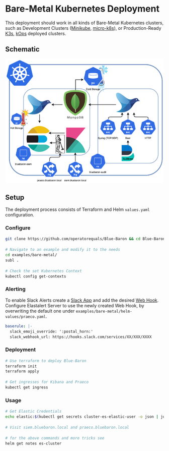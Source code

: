 # Bare-Metal Kubernetes Deployment

This deployment should work in all kinds of Bare-Metal Kubernetes clusters,
such as Development Clusters ([Minikube](https://github.com/kubernetes/minikube), [micro-k8s](https://github.com/ubuntu/microk8s)), 
or Production-Ready [K3s](https://github.com/rancher/k3s), [kOps](https://github.com/kubernetes/kops) deployed clusters.

## Schematic

![](https://github.com/operatorequals/Blue-Baron/raw/main/assets/bare-metal-deployment.png)


## Setup

The deployment process consists of Terraform and Helm `values.yaml` configuration.

### Configure

```bash
git clone https://github.com/operatorequals/Blue-Baron && cd Blue-Baron

# Navigate to an example and modify it to the needs
cd examples/bare-metal/
subl .

# Check the set Kubernetes Context
kubectl config get-contexts
```

### Alerting

To enable Slack Alerts create a [Slack App](https://api.slack.com/apps) and add the desired [Web Hook](https://slack.com/intl/en-gr/help/articles/115005265063-Incoming-webhooks-for-Slack). Configure Elastalert Server to use the newly created Web Hook, by overwriting the default one under `examples/bare-metal/helm-values/praeco.yaml`.

```yaml
baserule: |-
  slack_emoji_override: ':postal_horn:'
  slack_webhook_url: https://hooks.slack.com/services/XX/XXX/XXXX
```

### Deployment

```bash
# Use terraform to deploy Blue-Baron
terraform init
terraform apply

# Get ingresses for Kibana and Praeco
kubectl get ingress
```

### Usage

```bash
# Get Elastic Credentials
echo elastic:$(kubectl get secrets cluster-es-elastic-user -o json | jq -r .data.elastic | base64 --decode)

# Visit siem.bluebaron.local and praeco.bluebaron.local

# for the above commands and more tricks see
helm get notes es-cluster
```
